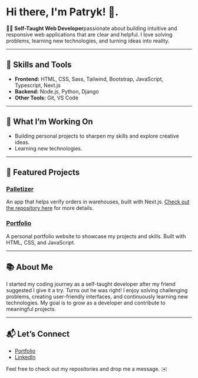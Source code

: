 # Hi there, I'm Patryk! 👋.  
  
👨‍💻 **Self-Taught Web Developer**passionate about building intuitive and responsive web applications that are clear and helpful. I love solving problems, learning new technologies, and turning ideas into reality.

---

## 🚀 Skills and Tools
- **Frontend:** HTML, CSS, Sass, Tailwind, Bootstrap, JavaScript, Typescript, Next.js
- **Backend:** Node.js, Python, Django
- **Other Tools:** Git, VS Code  

---

## 🌟 What I’m Working On
- Building personal projects to sharpen my skills and explore creative ideas.  
- Learning new technologies.  

---

## 📂 Featured Projects
### [Palletizer](https://palletizer.netlify.app/)
An app that helps verify orders in warehouses, built with Next.js. [Check out the repository here](https://github.com/Bochen28/palletizer) for more details.

### [Portfolio](https://bochen28.github.io/)
A personal portfolio website to showcase my projects and skills. Built with HTML, CSS, and JavaScript.

---

## 📚 About Me
I started my coding journey as a self-taught developer after my friend suggested I give it a try. Turns out he was right! I enjoy solving challenging problems, creating user-friendly interfaces, and continuously learning new technologies. My goal is to grow as a developer and contribute to meaningful projects.

---

## 📬 Let’s Connect
- [Portfolio](https://bochen28.github.io/)  
- [LinkedIn](https://www.linkedin.com/in/bochen-frontend/)  

Feel free to check out my repositories and drop me a message. ✉️
